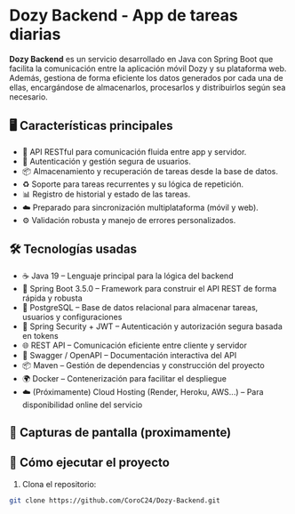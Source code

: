 # Dozy Backend - App de tareas diarias

**Dozy Backend** es un servicio desarrollado en Java con Spring Boot que facilita la comunicación entre la aplicación móvil Dozy y su plataforma web. Además, gestiona de forma eficiente los datos generados por cada una de ellas, encargándose de almacenarlos, procesarlos y distribuirlos según sea necesario.

## 🖥 Características principales

- 🔄 API RESTful para comunicación fluida entre app y servidor.
- 🔐 Autenticación y gestión segura de usuarios.
- 📦 Almacenamiento y recuperación de tareas desde la base de datos.
- ♻️ Soporte para tareas recurrentes y su lógica de repetición.
- 📊 Registro de historial y estado de las tareas.
- ☁️ Preparado para sincronización multiplataforma (móvil y web).
- ⚙️ Validación robusta y manejo de errores personalizados.

## 🛠 Tecnologías usadas

- ☕ Java 19 – Lenguaje principal para la lógica del backend
- 🌱 Spring Boot 3.5.0 – Framework para construir el API REST de forma rápida y robusta
- 🐘 PostgreSQL – Base de datos relacional para almacenar tareas, usuarios y configuraciones
- 🔐 Spring Security + JWT – Autenticación y autorización segura basada en tokens
- 🌐 REST API – Comunicación eficiente entre cliente y servidor
- 📄 Swagger / OpenAPI – Documentación interactiva del API
- 📦 Maven – Gestión de dependencias y construcción del proyecto
- 🌍 Docker – Contenerización para facilitar el despliegue
- ☁️ (Próximamente) Cloud Hosting (Render, Heroku, AWS...) – Para disponibilidad online del servicio

## 📸 Capturas de pantalla (proximamente)


## 🚀 Cómo ejecutar el proyecto

1. Clona el repositorio:

```bash
git clone https://github.com/CoroC24/Dozy-Backend.git
